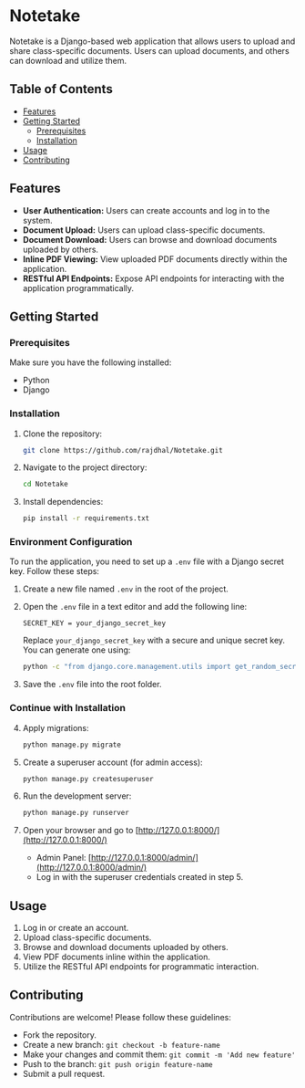 # Notetake

Notetake is a Django-based web application that allows users to upload and share class-specific documents. Users can upload documents, and others can download and utilize them.

## Table of Contents

- [Features](#features)
- [Getting Started](#getting-started)
  - [Prerequisites](#prerequisites)
  - [Installation](#installation)
- [Usage](#usage)
- [Contributing](#contributing)

## Features

- **User Authentication:** Users can create accounts and log in to the system.
- **Document Upload:** Users can upload class-specific documents.
- **Document Download:** Users can browse and download documents uploaded by others.
- **Inline PDF Viewing:** View uploaded PDF documents directly within the application.
- **RESTful API Endpoints:** Expose API endpoints for interacting with the application programmatically.

## Getting Started

### Prerequisites

Make sure you have the following installed:

- Python
- Django

### Installation

1. Clone the repository:

   ```bash
   git clone https://github.com/rajdhal/Notetake.git
   ```

2. Navigate to the project directory:

   ```bash
   cd Notetake
   ```

3. Install dependencies:

   ```bash
   pip install -r requirements.txt
   ```

### Environment Configuration

To run the application, you need to set up a `.env` file with a Django secret key. Follow these steps:

1. Create a new file named `.env` in the root of the project.

2. Open the `.env` file in a text editor and add the following line:

   ```plaintext
   SECRET_KEY = your_django_secret_key
   ```

   Replace `your_django_secret_key` with a secure and unique secret key. You can generate one using:

   ```bash
   python -c "from django.core.management.utils import get_random_secret_key; print(get_random_secret_key())"
   ```

3. Save the `.env` file into the root folder.

### Continue with Installation

4. Apply migrations:

   ```bash
   python manage.py migrate
   ```

5. Create a superuser account (for admin access):

   ```bash
   python manage.py createsuperuser
   ```

6. Run the development server:

   ```bash
   python manage.py runserver
   ```

7. Open your browser and go to [http://127.0.0.1:8000/](http://127.0.0.1:8000/)

   - Admin Panel: [http://127.0.0.1:8000/admin/](http://127.0.0.1:8000/admin/)
   - Log in with the superuser credentials created in step 5.

## Usage

1. Log in or create an account.
2. Upload class-specific documents.
3. Browse and download documents uploaded by others.
4. View PDF documents inline within the application.
5. Utilize the RESTful API endpoints for programmatic interaction.

## Contributing

Contributions are welcome! Please follow these guidelines:

- Fork the repository.
- Create a new branch: `git checkout -b feature-name`
- Make your changes and commit them: `git commit -m 'Add new feature'`
- Push to the branch: `git push origin feature-name`
- Submit a pull request.
